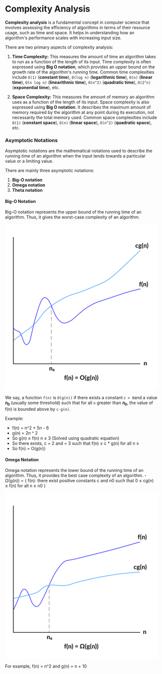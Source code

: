 # Complexity Analysis

**Complexity analysis** is a fundamental concept in computer science that involves assessing the efficiency of algorithms in terms of their resource usage, such as time and space. It helps in understanding how an algorithm's performance scales with increasing input size.

There are two primary aspects of complexity analysis:

1. **Time Complexity:** This measures the amount of time an algorithm takes to run as a function of the length of its input. Time complexity is often expressed using **Big O notation**, which provides an upper bound on the growth rate of the algorithm's running time. Common time complexities include `O(1)` (**constant time**), `O(log n)` (**logarithmic time**), `O(n)` (**linear time**), `O(n log n)` (**linearithmic time**), `O(n^2)` (**quadratic time**), `O(2^n)` (**exponential time**), etc.

2. **Space Complexity:** This measures the amount of memory an algorithm uses as a function of the length of its input. Space complexity is also expressed using **Big O notation**. It describes the maximum amount of memory required by the algorithm at any point during its execution, not necessarily the total memory used. Common space complexities include `O(1)` (**constant space**), `O(n)` (**linear space**), `O(n^2)` (**quadratic space**), etc.

### Asymptotic Notations
Asymptotic notations are the mathematical notations used to describe the running time of an algorithm when the input tends towards a particular value or a limiting value.

There are mainly three asymptotic notations:
1. **Big-O notation**
2. **Omega notation**
3. **Theta notation**

#### Big-O Notation
Big-O notation represents the upper bound of the running time of an algorithm. Thus, it gives the worst-case complexity of an algorithm.

![](images/big0.png)

We say, a function `f(n)` is `O(g(n))` if there exists a constant `𝑐 > 0`and a value **𝑛<sub>0</sub>** (usually some threshold) such that for all `n` greater than **𝑛<sub>0</sub>**, the value of f(n) is bounded above by `c⋅g(n)`.

Example:
- f(n) = n^2  + 5n - 6
- g(n) = 2n ^ 2
- So g(n) ≥ f(n)  n ≥ 3  (Solved using quadratic equation)
- So there exists, c = 2 and  = 3 such that f(n) ≤ c * g(n) for all n ≥ 
- So f(n) = O(g(n))

#### Omega Notation
Omega notation represents the lower bound of the running time of an algorithm. Thus, it provides the best case complexity of an algorithm.
        - Ω(g(n)) = { f(n): there exist positive constants c and n0
            such that 0 ≤ cg(n) ≤ f(n) for all n ≥ n0 }

![](images/omega.png)

For example, f(n) = n^2 and g(n) = n + 10
